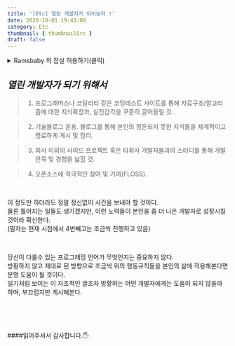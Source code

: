 ```yaml
---
title: '[Etc] 열린 개발자가 되어보자 !'
date: 2020-10-01 19:43:00
category: Etc
thumbnail: { thumbnailSrc }
draft: false
---
```


<style>
summary {
    cursor: pointer;
}
</style>
<details>
<summary>Ramsbaby 의 잡설 허용하기(클릭)</summary>
<div markdown="1">

어느덧 2020년도 3개월밖에 남지 않았다.(~~다들 충격받았겠지?~~)<br>
30살, 31살이라는 충격적인 나이를 접하고 <br>_"와 30살 이후로는 정말 시간이 빠르구나"_ 라고 탄식하던게 엊그제 같은데 벌써 2020년도 9개월이나 지나버렸다.(~~2번째충격~~) <br>

<br>

2018년도 하반기 네이버 3차 면접까지 갔던 기억이 생생하다.<br>
조금만 더 집중해볼걸, 더 내 전공지식에 대해 공부하고 갈무리 잘해서 면접장에 가볼걸.<br>
한문제, 두문제, 세문제만 더 대답을 잘했으면 됬었을까?<br>
네이버 쇼핑플랫폼 밋업에서 나를 상담해주셨던 개발자분에게서 개인적인 연락이 왔을때, 알겠다고, 당장 면접보겠다고 했으면 지금은 좀 달라졌을까?<br>
준비되지 못한 어정쩡한 이직준비시간들과 그로 인한 방황으로 2년여를 허무하게 보내버린것같아 정말 안타까웠다.

<br>

그 이듬해 카카오 계열사 2곳에 지원하였다가 면접까진 보았으나 정말 ... 단어 그대로 죽쑤고 나왔다 😭😨😱ㅋㅋㅋ ~~도망치듯 면접장을 빠져나왔다~~ ㅋㅋㅋ ㅋㅋ.<br>
네이버면접때보다 더 제대로 된 답변을 못하고 허무하게 면접장을 물러나오며, 나는 나의 개발커리어에 대한 허탈감이 들었다.<br>
2018년, 2019년이 지나도 내 개발커리어와 개발적인 문제/요구사항/이슈를 다루는 안목이 전혀 넓어진 것 같지가 않았고, 퇴보된 느낌마저 들었다.<br>
나의 개발 연차는 점점 쌓였으나, 머릿속에서 체계적으로 정돈되지 못한 개발 지식들과 일목요연하게 정리되지 않은 잡지식들로 인해, 잘 알고 있던 개념들도 헷갈리기 시작했다.<br>
내가 그토록 경계하던 **수동적이고, 요구사항만 처리하는, 월급넣으면 코드나오는 자판기같은 _코더_**가 되어 있었다.<br>

<br>

현재 재직중인 회사에서 어느덧 4년이라는 시간이 지났고 세상물정 모르던 나는, 나조차도 납득하기 힘들지만 대리 직급을 달고 있다.<br>
회사 취직 후 정말 나의 포지션, 개발커리어방향에 대해서 많이 방황을 했었던 것 같다. (~~현재도 그런듯~~)<br>
안드로이드앱 개발, FLEX/ActionScript 개발, 스프링/JSP/JS 개발과 유지보수 등을 거치며 많이 성장한듯 하면서도(~~해놓은건 많아보이니까~~),<br>
**_"내게 남은게 뭐가 있지?", "나는 남에게 뭐하는 개발자라고 소개해야하지?"_** 라는 자괴감이 들때가 간혹 있었다.<br>

<br>

이제는 저런점들을 버리고, 닫힌, 웅크린 개발자에서 벗어나야 할 때라는 생각에<br> 나름의 여러가지 **행동규칙**들을 세워보았다.
<br>

</div>
</details>

## _열린 개발자가 되기 위해서_

> 1.  프로그래머스나 코딜리티 같은 코딩테스트 사이트를 통해 자료구조/알고리즘에 대한 지식확장과, 실전감각을 꾸준히 끌어올릴 것.

> 2. 기술블로그 운용. 블로그를 통해 본인의 정돈되지 못한 지식들을 체계적이고 명료하게 게시 및 정리.

> 3. 회사 이외의 사이드 프로젝트 혹은 타회사 개발자들과의 스터디를 통해 개발 안목 및 경험을 넓힐 것.

> 4. 오픈소스에 적극적인 참여 및 기여(FLOSS).

<br>

이 정도만 하더라도 정말 정신없이 시간을 보내야 할 것이다.<br>
물론 틀어지는 일들도 생기겠지만, 이런 노력들이 본인을 좀 더 나은 개발자로 성장시킬 것이라 확신한다.<br>
(필자는 현재 시점에서 4번빼고는 조금씩 진행하고 있음)

<br>

당신이 다룰수 있는 프로그래밍 언어가 무엇인지는 중요하지 않다.<br>
방황하지 않고 제대로 된 방향으로 조금씩 위의 행동규칙들을 본인의 삶에 적용해본다면 분명 도움이 될 것이다.<br>
일기처럼 보이는 이 자조적인 글조차 방황하는 어떤 개발자에게는 도움이 되지 않을까 하며, 부끄럽지만 게시해본다.<br>

<br>
<br>
<br>

####읽어주셔서 감사합니다.🖐
